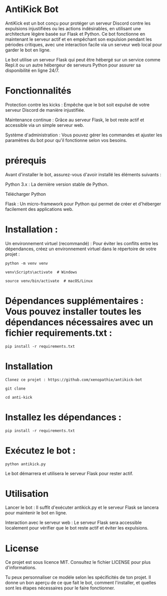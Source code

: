 # AntiKick Bot


AntiKick est un bot conçu pour protéger un serveur Discord contre les expulsions injustifiées ou les actions indésirables, en utilisant une architecture légère basée sur Flask et Python. Ce bot fonctionne en maintenant le serveur actif et en empêchant son expulsion pendant les périodes critiques, avec une interaction facile via un serveur web local pour garder le bot en ligne.

Le bot utilise un serveur Flask qui peut être hébergé sur un service comme Repl.it ou un autre hébergeur de serveurs Python pour assurer sa disponibilité en ligne 24/7.

# Fonctionnalités

Protection contre les kicks : Empêche que le bot soit expulsé de votre serveur Discord de manière injustifiée.

Maintenance continue : Grâce au serveur Flask, le bot reste actif et accessible via un simple serveur web.

Système d'administration : Vous pouvez gérer les commandes et ajuster les paramètres du bot pour qu'il fonctionne selon vos besoins.

# prérequis 

Avant d'installer le bot, assurez-vous d'avoir installé les éléments suivants :
    
Python 3.x  : La dernière version stable de Python.
    
Télécharger Python

Flask : Un micro-framework pour Python qui permet de créer et d'héberger facilement des applications web.

# Installation :

Un environnement virtuel (recommandé) : Pour éviter les conflits entre les dépendances, créez un environnement virtuel dans le répertoire de votre projet :

    python -m venv venv

    venv\Scripts\activate  # Windows

    source venv/bin/activate  # macOS/Linux

# Dépendances supplémentaires : Vous pouvez installer toutes les dépendances nécessaires avec un fichier requirements.txt :

    pip install -r requirements.txt

# Installation

    Clonez ce projet : https://github.com/xenopathie/antikick-bot

    git clone 

    cd anti-kick

# Installez les dépendances :

    pip install -r requirements.txt

# Exécutez le bot :

    python antikick.py

Le bot démarrera et utilisera le serveur Flask pour rester actif.

# Utilisation

Lancer le bot : Il suffit d'exécuter antikick.py et le serveur Flask se lancera pour maintenir le bot en ligne.

Interaction avec le serveur web : Le serveur Flask sera accessible localement pour vérifier que le bot reste actif et éviter les expulsions.

# License

Ce projet est sous licence MIT. Consultez le fichier LICENSE pour plus d'informations.

Tu peux personnaliser ce modèle selon les spécificités de ton projet. Il donne un bon aperçu de ce que fait le bot, comment l'installer, et quelles sont les étapes nécessaires pour le faire fonctionner.
